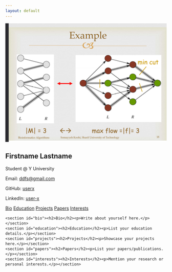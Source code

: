 ```yaml
---
layout: default
---
```

<link rel="stylesheet" href="assets/css/style.css">

<div class="container">
  <div class="sidebar">
    <img src="avatar.png" alt="Userx Photo" class="profile-pic">
    <div class="info">
      <h2>Firstname Lastname</h2>
      <p>Student @ Y University</p>
      <p>Email: <a href="mailto:ddfs@gmail.com">ddfs@gmail.com</a></p>
      <p>GitHub: <a href="https://github.com/userx" target="_blank">userx</a></p>
      <p>LinkedIn: <a href="https://linkedin.com/in/user-x" target="_blank">user-x</a></p>
    </div>
  </div>

  <div class="main-content">
    <nav class="navbar">
      <a href="#bio">Bio</a>
      <a href="#education">Education</a>
      <a href="#projects">Projects</a>
      <a href="#papers">Papers</a>
      <a href="#interests">Interests</a>
    </nav>

    <section id="bio"><h2>Bio</h2><p>Write about yourself here.</p></section>
    <section id="education"><h2>Education</h2><p>List your education details.</p></section>
    <section id="projects"><h2>Projects</h2><p>Showcase your projects here.</p></section>
    <section id="papers"><h2>Papers</h2><p>List your papers/publications.</p></section>
    <section id="interests"><h2>Interests</h2><p>Mention your research or personal interests.</p></section>
  </div>
</div>


